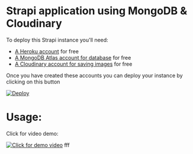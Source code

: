 # Strapi application using MongoDB & Cloudinary

To deploy this Strapi instance you'll need:

- [A Heroku account](https://signup.heroku.com/) for free
- [A MongoDB Atlas account for database](https://account.mongodb.com/account/register) for free
- [A Cloudinary account for saving images](https://cloudinary.com/users/register/free) for free

Once you have created these accounts you can deploy your instance by clicking on this button

[![Deploy](https://www.herokucdn.com/deploy/button.svg)](https://heroku.com/deploy?template=https://github.com/devdizer/Strapi-mongodb-cloudinary)

# Usage:

Click for video demo:

[![Click for demo video](https://i.ytimg.com/vi/SNQQaPPF_WI/hqdefault.jpg?sqp=-oaymwEZCNACELwBSFXyq4qpAwsIARUAAIhCGAFwAQ==&rs=AOn4CLCwrccvWncUY8bppHsaC35QJSqBxg)](https://www.youtube.com/watch?v=SNQQaPPF_WI)
fff